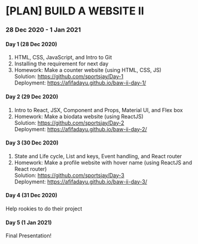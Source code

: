 # [PLAN] BUILD A WEBSITE II
### 28 Dec 2020 - 1 Jan 2021

#### Day 1 (28 Dec 2020)
1. HTML, CSS, JavaScript, and Intro to Git
2. Installing the requirement for next day
3. Homework: Make a counter website (using HTML, CSS, JS) <br>
Solution: https://github.com/sportsjay/Day-1 <br>
Deployment: https://afifadayu.github.io/baw-ii-day-1/ 

#### Day 2 (29 Dec 2020)
1. Intro to React, JSX, Component and Props, Material UI, and Flex box
2. Homework: Make a biodata website (using ReactJS) <br>
Solution: https://github.com/sportsjay/Day-2 <br>
Deployment: https://afifadayu.github.io/baw-ii-day-2/

#### Day 3 (30 Dec 2020)
1. State and Life cycle, List and keys, Event handling, and React router
2. Homework: Make a profile website with hover name (using ReactJS and React router) <br>
Solution: https://github.com/sportsjay/Day-3 <br>
Deployment: https://afifadayu.github.io/baw-ii-day-3/

#### Day 4 (31 Dec 2020)
Help rookies to do their project

#### Day 5 (1 Jan 2021)
Final Presentation!